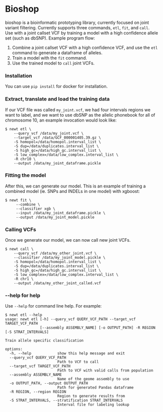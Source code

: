# Bioshop

bioshop is a bioinformatic prototyping library, currently focused on joint variant filtering.  Currently supports three commands, `etl`, `fit`, and `call`.
Use with a joint callset VCF by training a model with a high confidence allele set (such as dbSNP).  Example program flow:

1. Combine a joint callset VCF with a high confidence VCF, and use the `etl` command to generate a dataframe of alleles.
2. Train a model with the `fit` command.
3. Use the trained model to `call` joint VCFs.

### Installation

You can use `pip install` for docker for installation.

### Extract, translate and load the training data

If our VCF file was called `my_joint.vcf`, we had four intervals regions we want to 
label, and we want to use dbSNP as the allelic phonebook for all of chromosome 10, an example invocation would look like:

```
$ newt etl \
    --query_vcf /data/my_joint.vcf \
    --target_vcf /data/GCF_000001405.39.gz \
    -S homopol=/data/homopol.interval_list \
    -S dup=/data/duplicates.interval_list \
    -S high_gc=/data/high_gc.interval_list \
    -S low_complex=/data/low_complex.interval_list \
    -R chr10 \
    --output /data/my_joint_dataframe.pickle
 ```
 
 ### Fitting the model
 
 After this, we can generate our model.  This is an example of training a combined model (ie. SNPs and INDELs in one model) with xgboost:
 
 ```
$ newt fit \
      --combine \
      --classifier xgb \
      --input /data/my_joint_dataframe.pickle \
      --output /data/my_joint_model.pickle
```

### Calling VCFs

Once we generate our model, we can now call new joint VCFs.
 
```
$ newt call \
    --query_vcf /data/my_other_joint.vcf \
    --classifier /data/my_joint_model.pickle \
    -S homopol=/data/homopol.interval_list \
    -S dup=/data/duplicates.interval_list \
    -S high_gc=/data/high_gc.interval_list \
    -S low_complex=/data/low_complex.interval_list \
    -R chr1 \
    --output /data/my_other_joint_called.vcf
```

### --help for help

Use `--help` for command line help.  For example:

```
$ newt etl --help
usage: newt etl [-h] --query_vcf QUERY_VCF_PATH --target_vcf TARGET_VCF_PATH
                [--assembly ASSEMBLY_NAME] [-o OUTPUT_PATH] -R REGION [-S STRAT_INTERVALS]

Train allele specific classification

options:
  -h, --help            show this help message and exit
  --query_vcf QUERY_VCF_PATH
                        Path to VCF to call
  --target_vcf TARGET_VCF_PATH
                        Path to VCF with valid calls from population
  --assembly ASSEMBLY_NAME
                        Name of the geome assembly to use
  -o OUTPUT_PATH, --output OUTPUT_PATH
                        Path for generated Pandas dataframe
  -R REGION, --region REGION
                        Region to generate results from
  -S STRAT_INTERVALS, --stratification STRAT_INTERVALS
                        Interval file for labeling lookup
```
